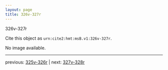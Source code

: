 ```yaml
---
layout: page
title: 326v-327r
---
```


326v-327r

Cite this object as `urn:cite2:hmt:msB.v1:326v-327r`.

No image available. 



---

previous: [325v-326r](../325v-326r/) | next: [327v-328r](../327v-328r/)